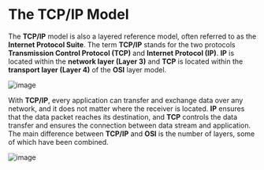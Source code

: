 # The TCP/IP Model

The **TCP/IP** model is also a layered reference model, often referred to as the **Internet Protocol Suite**. The term **TCP/IP** stands for the two protocols **Transmission Control Protocol (TCP)** and **Internet Protocol (IP)**. **IP** is located within the **network layer (Layer 3)** and **TCP** is located within the **transport layer (Layer 4)** of the **OSI** layer model.

![image](https://github.com/user-attachments/assets/db2e6bf9-501f-42a9-9da1-eb786ca644e5)

With **TCP/IP**, every application can transfer and exchange data over any network, and it does not matter where the receiver is located. **IP** ensures that the data packet reaches its destination, and **TCP** controls the data transfer and ensures the connection between data stream and application. The main difference between **TCP/IP** and **OSI** is the number of layers, some of which have been combined.

![image](https://github.com/user-attachments/assets/cbbe1afd-dc67-48d0-a0ce-efa77e74945e)
